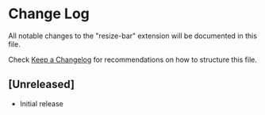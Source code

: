 # Change Log

All notable changes to the "resize-bar" extension will be documented in this file.

Check [Keep a Changelog](http://keepachangelog.com/) for recommendations on how to structure this file.

## [Unreleased]

- Initial release